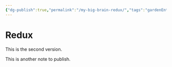 ```yaml
---
{"dg-publish":true,"permalink":"/my-big-brain-redux/","tags":"gardenEntry"}
---
```



# Redux

This is the second version.


This is another note to publish.
